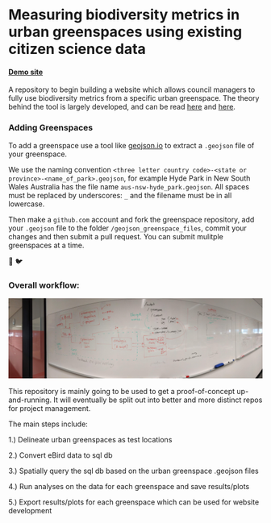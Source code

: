 # Measuring biodiversity metrics in urban greenspaces using existing citizen science data

#### [Demo site](https://coreytcallaghan.github.io/urban_greenspaces/)

A repository to begin building a website which allows council managers to fully use biodiversity metrics from a specific urban greenspace. The theory behind the tool is largely developed, and can be read [here](http://www.ace-eco.org/vol12/iss2/art12/) and [here](http://www.publish.csiro.au/wr/Fulltext/WR17141).

### Adding Greenspaces
To add a greenspace use a tool like [geojson.io](http://geojson.io/) to extract a `.geojson` file of your greenspace.

We use the naming convention `<three letter country code>-<state or province>-<name_of_park>.geojson`, for example Hyde Park in New South Wales Australia has the file name `aus-nsw-hyde_park.geojson`. All spaces must be replaced by underscores: `_` and the filename must be in all lowercase. 

Then make a `github.com` account and fork the greenspace repository, add your `.geojson` file to the folder `/geojson_greenspace_files`, commit your changes and then submit a pull request. You can submit mulitple greenspaces at a time.

:leaves: :bird:

### Overall workflow:

![Workflow](https://github.com/coreytcallaghan/urban_greenspaces/blob/master/urban_greenspace_workflow.jpg)

This repository is mainly going to be used to get a proof-of-concept up-and-running. It will eventually be split out into better and more distinct repos for project management.

The main steps include:

1.) Delineate urban greenspaces as test locations

2.) Convert eBird data to sql db

3.) Spatially query the sql db based on the urban greenspace .geojson files

4.) Run analyses on the data for each greenspace and save results/plots

5.) Export results/plots for each greenspace which can be used for website development
